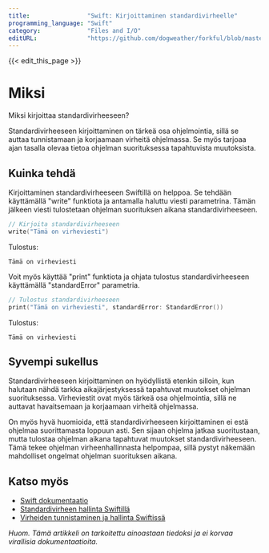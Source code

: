 ```yaml
---
title:                "Swift: Kirjoittaminen standardivirheelle"
programming_language: "Swift"
category:             "Files and I/O"
editURL:              "https://github.com/dogweather/forkful/blob/master/content/fi/swift/writing-to-standard-error.md"
---
```


{{< edit_this_page >}}

# Miksi

Miksi kirjoittaa standardivirheeseen?

Standardivirheeseen kirjoittaminen on tärkeä osa ohjelmointia, sillä se auttaa tunnistamaan ja korjaamaan virheitä ohjelmassa. Se myös tarjoaa ajan tasalla olevaa tietoa ohjelman suorituksessa tapahtuvista muutoksista.

## Kuinka tehdä

Kirjoittaminen standardivirheeseen Swiftillä on helppoa. Se tehdään käyttämällä "write" funktiota ja antamalla haluttu viesti parametrina. Tämän jälkeen viesti tulostetaan ohjelman suorituksen aikana standardivirheeseen.

```Swift
// Kirjoita standardivirheeseen
write("Tämä on virheviesti")
```
Tulostus:
```
Tämä on virheviesti
```

Voit myös käyttää "print" funktiota ja ohjata tulostus standardivirheeseen käyttämällä "standardError" parametria.

```Swift
// Tulostus standardivirheeseen
print("Tämä on virheviesti", standardError: StandardError())
```
Tulostus:
```
Tämä on virheviesti
```

## Syvempi sukellus

Standardivirheeseen kirjoittaminen on hyödyllistä etenkin silloin, kun halutaan nähdä tarkka aikajärjestyksessä tapahtuvat muutokset ohjelman suorituksessa. Virheviestit ovat myös tärkeä osa ohjelmointia, sillä ne auttavat havaitsemaan ja korjaamaan virheitä ohjelmassa.

On myös hyvä huomioida, että standardivirheeseen kirjoittaminen ei estä ohjelmaa suorittamasta loppuun asti. Sen sijaan ohjelma jatkaa suoritustaan, mutta tulostaa ohjelman aikana tapahtuvat muutokset standardivirheeseen. Tämä tekee ohjelman virheenhallinnasta helpompaa, sillä pystyt näkemään mahdolliset ongelmat ohjelman suorituksen aikana.

## Katso myös

- [Swift dokumentaatio](https://docs.swift.org/swift-book/LanguageGuide/ErrorHandling.html)
- [Standardivirheen hallinta Swiftillä](https://developer.apple.com/documentation/swift/standarderror)
- [Virheiden tunnistaminen ja hallinta Swiftissä](https://www.hackingwithswift.com/new-syntax-swift-2-error-handling-try-catch)

*Huom. Tämä artikkeli on tarkoitettu ainoastaan tiedoksi ja ei korvaa virallisia dokumentaatioita.*